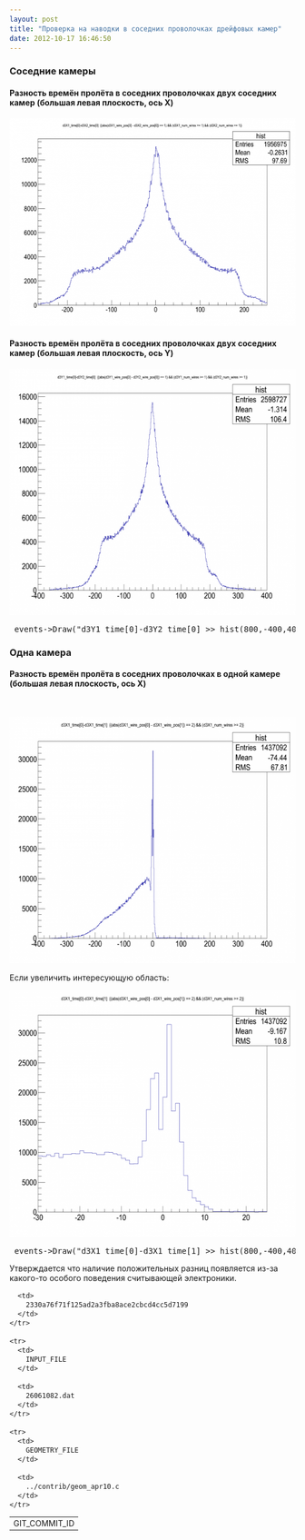 ```yaml
---
layout: post
title: "Проверка на наводки в соседних проволочках дрейфовых камер"
date: 2012-10-17 16:46:50
---
```


### Соседние камеры

#### Разность времён пролёта в соседних проволочках двух соседних камер (большая левая плоскость, ось X)

[<img src="/assets/huge26061082_d3X1_d3X2.png" alt="" height="366" width="600" />][1]

 [1]: /assets/huge26061082_d3X1_d3X2.png

#### Разность времён пролёта в соседних проволочках двух соседних камер (большая левая плоскость, ось Y)

[<img src="/assets/huge26061082_d3Y1_d3Y2.png" alt="" height="434" width="600" />][2]

 [2]: /assets/26061082_d3Y1_d3Y2.png

<pre>&nbsp;events-&gt;Draw("d3Y1_time[0]-d3Y2_time[0] &gt;&gt; hist(800,-400,400)", "(abs(d3Y1_wire_pos[0] - d3Y2_wire_pos[0]) == 1) && (d3Y1_num_wires &gt;= 1) && (d3Y2_num_wires &gt;= 1)");</pre>

### Одна камера

#### Разность времён пролёта в соседних проволочках в одной камере (большая левая плоскость, ось X)

 

[<img src="/assets/huge26061082_d3X1_d3X1.png" alt="" height="434" width="600" />][3]

 [3]: /assets/26061082_d3X1_d3X1.png

Если увеличить интересующую область:

[<img src="/assets/huge26061082_d3X1_d3X1_zoom.png" alt="" height="434" width="600" />][4]

 [4]: /assets/26061082_d3X1_d3X1_zoom.png

<pre>&nbsp;events-&gt;Draw("d3X1_time[0]-d3X1_time[1] &gt;&gt; hist(800,-400,400)", "(abs(d3X1_wire_pos[0] - d3X1_wire_pos[1]) == 2) && (d3X1_num_wires &gt;= 2)");</pre>

Утверждается что наличие положительных разниц появляется из-за какого-то особого поведения считывающей электроники.

<table border="0">
  <tbody>
    <tr>
      <td>
        GIT_COMMIT_ID
      </td>
      
      <td>
        2330a76f71f125ad2a3fba8ace2cbcd4cc5d7199
      </td>
    </tr>
    
    <tr>
      <td>
        INPUT_FILE
      </td>
      
      <td>
        26061082.dat
      </td>
    </tr>
    
    <tr>
      <td>
        GEOMETRY_FILE
      </td>
      
      <td>
        ../contrib/geom_apr10.c
      </td>
    </tr>
  </tbody>
</table>

 

 